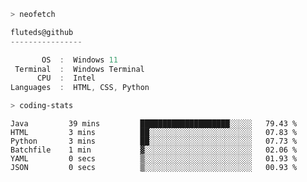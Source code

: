 ```zsh
> neofetch
```

<!--align="left" src="https://github.com/fluteds.png" alt="logo.png" width="200"/>-->

```csharp
fluteds@github
----------------

       OS  :  Windows 11
 Terminal  :  Windows Terminal
      CPU  :  Intel
Languages  :  HTML, CSS, Python
```

```zsh
> coding-stats
```

<!--START_SECTION:waka-->

```text
Java         39 mins         ████████████████████░░░░░   79.43 %
HTML         3 mins          ██░░░░░░░░░░░░░░░░░░░░░░░   07.83 %
Python       3 mins          ██░░░░░░░░░░░░░░░░░░░░░░░   07.73 %
Batchfile    1 min           ▓░░░░░░░░░░░░░░░░░░░░░░░░   02.06 %
YAML         0 secs          ▒░░░░░░░░░░░░░░░░░░░░░░░░   01.93 %
JSON         0 secs          ▒░░░░░░░░░░░░░░░░░░░░░░░░   00.93 %
```

<!--END_SECTION:waka-->
